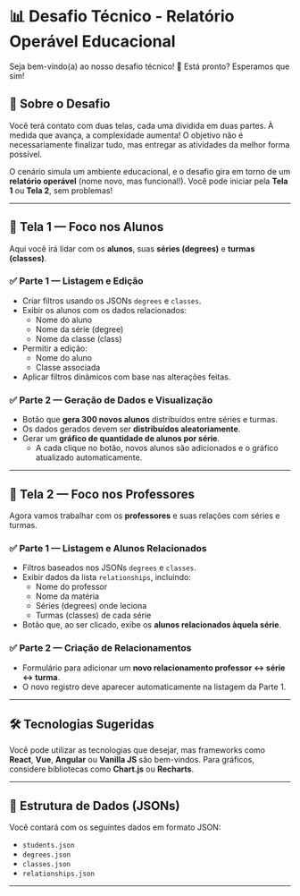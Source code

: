 # 📊 Desafio Técnico - Relatório Operável Educacional

Seja bem-vindo(a) ao nosso desafio técnico! 🎉 Está pronto? Esperamos que sim!

## 🧠 Sobre o Desafio

Você terá contato com duas telas, cada uma dividida em duas partes. À medida que avança, a complexidade aumenta! O objetivo não é necessariamente finalizar tudo, mas entregar as atividades da melhor forma possível.

O cenário simula um ambiente educacional, e o desafio gira em torno de um **relatório operável** (nome novo, mas funcional!). Você pode iniciar pela **Tela 1** ou **Tela 2**, sem problemas!

---

## 🧩 Tela 1 — Foco nos Alunos

Aqui você irá lidar com os **alunos**, suas **séries (degrees)** e **turmas (classes)**.

### ✅ Parte 1 — Listagem e Edição

- Criar filtros usando os JSONs `degrees` e `classes`.
- Exibir os alunos com os dados relacionados:
  - Nome do aluno
  - Nome da série (degree)
  - Nome da classe (class)
- Permitir a edição:
  - Nome do aluno
  - Classe associada
- Aplicar filtros dinâmicos com base nas alterações feitas.

### ✅ Parte 2 — Geração de Dados e Visualização

- Botão que **gera 300 novos alunos** distribuídos entre séries e turmas.
- Os dados gerados devem ser **distribuídos aleatoriamente**.
- Gerar um **gráfico de quantidade de alunos por série**.
  - A cada clique no botão, novos alunos são adicionados e o gráfico atualizado automaticamente.

---

## 🧩 Tela 2 — Foco nos Professores

Agora vamos trabalhar com os **professores** e suas relações com séries e turmas.

### ✅ Parte 1 — Listagem e Alunos Relacionados

- Filtros baseados nos JSONs `degrees` e `classes`.
- Exibir dados da lista `relationships`, incluindo:
  - Nome do professor
  - Nome da matéria
  - Séries (degrees) onde leciona
  - Turmas (classes) de cada série
- Botão que, ao ser clicado, exibe os **alunos relacionados àquela série**.

### ✅ Parte 2 — Criação de Relacionamentos

- Formulário para adicionar um **novo relacionamento professor ↔ série ↔ turma**.
- O novo registro deve aparecer automaticamente na listagem da Parte 1.

---

## 🛠 Tecnologias Sugeridas

Você pode utilizar as tecnologias que desejar, mas frameworks como **React**, **Vue**, **Angular** ou **Vanilla JS** são bem-vindos. Para gráficos, considere bibliotecas como **Chart.js** ou **Recharts**.

---

## 📁 Estrutura de Dados (JSONs)

Você contará com os seguintes dados em formato JSON:

- `students.json`
- `degrees.json`
- `classes.json`
- `relationships.json`

---

